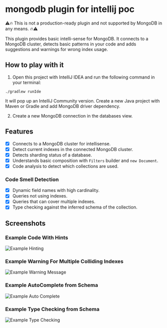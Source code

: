 # mongodb plugin for intellij poc

:warning::fire: This is not a production-ready plugin and not supported by MongoDB in any means. :fire::warning:

This plugin provides basic intelli-sense for MongoDB. It connects to a MongoDB cluster, detects basic patterns in your
code and adds suggestions and warnings for wrong index usage.

## How to play with it

1. Open this project with IntelliJ IDEA and run the following command in your terminal:

```./gradlew runIde```

It will pop up an IntelliJ Community version. Create a new Java project with Maven or Gradle and add MongoDB driver
dependency.

2. Create a new MongoDB connection in the databases view.

## Features

* [x] Connects to a MongoDB cluster for intellisense.
* [x] Detect current indexes in the connected MongoDB cluster.
* [x] Detects sharding status of a database.
* [x] Understands basic composition with `Filters` builder and `new Document`.
* [x] Code analysis to detect which collections are used.

### Code Smell Detection

* [x] Dynamic field names with high cardinality.
* [x] Queries not using indexes.
* [x] Queries that can cover multiple indexes.
* [x] Type checking against the inferred schema of the collection.

## Screenshots

### Example Code With Hints
![Example Hinting](doc/img/example-basic.png)

### Example Warning For Multiple Colliding Indexes
![Example Warning Message](doc/img/example-warning-multiple-indexes.png)

### Example AutoComplete from Schema
![Example Auto Complete](doc/img/example-autocomplete.png)

### Example Type Checking from Schema
![Example Type Checking](doc/img/example-warning-inferred-type.png)
